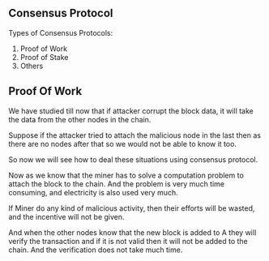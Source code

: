 ## Consensus Protocol

Types of Consensus Protocols:

1. Proof of Work
2. Proof of Stake
3. Others

## Proof Of Work

We have studied till now that if attacker corrupt the block data, it will take the data from the other nodes in the chain. 

Suppose if the attacker tried to attach the malicious node in the last then as there are no nodes after that so we would not be able to know it too.

So now we will see how to deal these situations using consensus protocol.

Now as we know that the miner has to solve a computation problem to attach the block to the chain. And the problem is very much time consuming, and electricity is also used very much.

If Miner do any kind of malicious activity, then their efforts will be wasted, and the incentive will not be given.

And when the other nodes know that the new block is added to A they will verify the transaction and if it is not valid then it will not be added to the chain. And the verification does not take much time.
